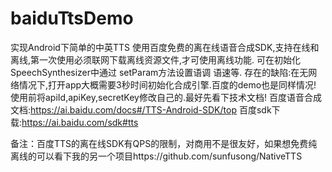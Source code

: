 # baiduTtsDemo
实现Android下简单的中英TTS
使用百度免费的离在线语音合成SDK,支持在线和离线,第一次使用必须联网下载离线资源文件,才可使用离线功能.
可在初始化SpeechSynthesizer中通过 setParam方法设置语调 语速等.
存在的缺陷:在无网络情况下,打开app大概需要3秒时间初始化合成引擎.百度的demo也是同样情况!
使用前将apiId,apiKey,secretKey修改自己的.最好先看下技术文档!
百度语音合成文档:https://ai.baidu.com/docs#/TTS-Android-SDK/top
百度sdk下载:https://ai.baidu.com/sdk#tts

备注：百度TTS的离在线SDK有QPS的限制，对商用不是很友好，如果想免费纯离线的可以看下我的另一个项目https://github.com/sunfusong/NativeTTS
